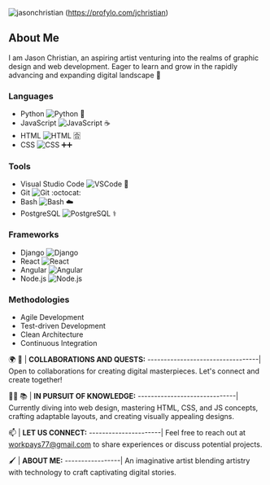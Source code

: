 
![jasonchristian](https://github.com/jchristian-designs/jchristian-designs/assets/149225130/34cc6c3d-d87a-4368-bc85-872e797e096d) 
(https://profylo.com/jchristian) 
## About Me
I am Jason Christian, an aspiring artist venturing into the realms of graphic design and web development. Eager to learn and grow in the rapidly advancing and expanding digital landscape 🌃

### Languages
* Python ![Python](https://img.shields.io/badge/language-Python-blue)  🐍
* JavaScript ![JavaScript](https://img.shields.io/badge/language-JavaScript-yellow) ☕
* HTML ![HTML](https://img.shields.io/badge/language-HTML-orange) 🈴
* CSS ![CSS](https://img.shields.io/badge/language-CSS-green) ➕➕

### Tools
* Visual Studio Code ![VSCode](https://img.shields.io/badge/tool-VSCode-lightgray) 👀
* Git ![Git](https://img.shields.io/badge/tool-Git-black) :octocat:
* Bash ![Bash](https://img.shields.io/badge/tool-Bash-silver) ☁️
* PostgreSQL ![PostgreSQL](https://img.shields.io/badge/database-PostgreSQL-cyan) ⚕️

### Frameworks
* Django ![Django](https://img.shields.io/badge/framework-Django-darkblue)
* React ![React](https://img.shields.io/badge/library-React-purple)
* Angular ![Angular](https://img.shields.io/badge/framework-Angular-red)
* Node.js ![Node.js](https://img.shields.io/badge/runtime-Node.js-green)

### Methodologies
* Agile Development
* Test-driven Development
* Clean Architecture
* Continuous Integration

🌍 🤝 | **COLLABORATIONS AND QUESTS:**
----------------------------------|
Open to collaborations for creating digital masterpieces. Let's connect and create together!

🕵️‍♀️ 📚 | **IN PURSUIT OF KNOWLEDGE:**
------------------------------|
Currently diving into web design, mastering HTML, CSS, and JS concepts, crafting adaptable layouts, and creating visually appealing designs.

📫 | **LET US CONNECT:**
----------------------|
Feel free to reach out at [workpays77@gmail.com](mailto:workpays77@gmail.com) to share experiences or discuss potential projects.

🖌️ | **ABOUT ME:**
-----------------|
An imaginative artist blending artistry with technology to craft captivating digital stories.
